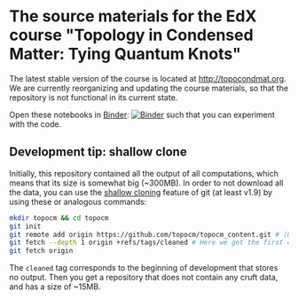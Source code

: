 # The source materials for the EdX course "Topology in Condensed Matter: Tying Quantum Knots"

The latest stable version of the course is located at http://topocondmat.org.  
We are currently reorganizing and updating the course materials, so that the repository is not functional in its current state.

Open these notebooks in [Binder](http://mybinder.org/): [![Binder](http://mybinder.org/badge.svg)](mybinder.org/repo/topocm/topocm_content) such that you can experiment with the code.

## Development tip: shallow clone

Initially, this repository contained all the output of all computations, which means that its size is somewhat big (~300MB). In order to not download all the data, you can use the [shallow cloning](https://www.perforce.com/blog/141218/git-beyond-basics-using-shallow-clones) feature of git (at least v1.9) by using these or analogous commands:

```bash
mkdir topocm && cd topocm
git init
git remote add origin https://github.com/topocm/topocm_content.git # (Or the location of your fork)
git fetch --depth 1 origin +refs/tags/cleaned # Here we get the first commit that doesn't contain cruft
git fetch origin
```

The `cleaned` tag corresponds to the beginning of development that stores no output.
Then you get a repository that does not contain any cruft data, and has a size of ~15MB.
